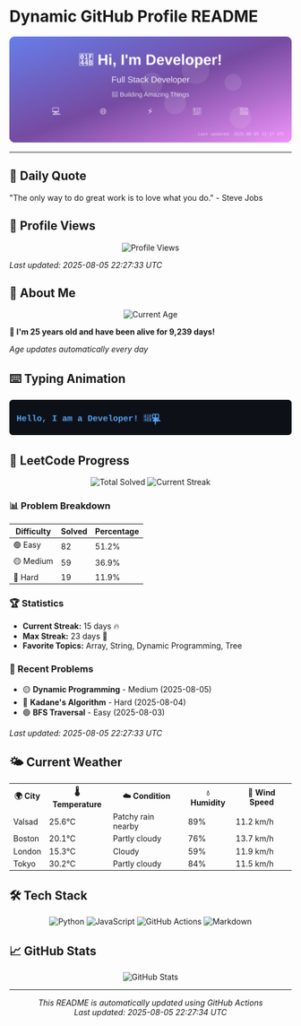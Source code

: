 # Dynamic GitHub Profile README

<!-- HEADER-START -->
<p align="center">
    <img src="./assets/header.svg" alt="Profile Header" />
</p>

---

<!-- HEADER-END -->

<!-- QUOTES-START -->
## 💭 Daily Quote

"The only way to do great work is to love what you do." - Steve Jobs

<!-- QUOTES-END -->

<!-- VISITOR-COUNTER-START -->
## 👀 Profile Views

<p align="center">
    <img src="https://img.shields.io/badge/Profile%20Views-332-blue?style=for-the-badge&logo=eye&logoColor=white" alt="Profile Views">
</p>

*Last updated: 2025-08-05 22:27:33 UTC*

<!-- VISITOR-COUNTER-END -->

<!-- AGE-START -->
## 🎂 About Me

<p align="center">
    <img src="https://img.shields.io/badge/Age-25%20years%203%20months%2017%20days-brightgreen?style=for-the-badge&logo=calendar&logoColor=white" alt="Current Age">
</p>

**🌟 I'm 25 years old and have been alive for 9,239 days!**

*Age updates automatically every day*

<!-- AGE-END -->

<!-- TYPING-ANIMATION-START -->
## ⌨️ Typing Animation

<p align="center">
    <img src="./assets/typing_animation.svg" alt="Typing Animation" />
</p>

<!-- TYPING-ANIMATION-END -->

<!-- LEETCODE-START -->
## 🧩 LeetCode Progress

<p align="center">
    <img src="https://img.shields.io/badge/Total%20Solved-160-brightgreen?style=for-the-badge&logo=leetcode&logoColor=white" alt="Total Solved">
    <img src="https://img.shields.io/badge/Current%20Streak-15%20days-orange?style=for-the-badge&logo=fire&logoColor=white" alt="Current Streak">
</p>

### 📊 Problem Breakdown

| Difficulty | Solved | Percentage |
|------------|--------|------------|
| 🟢 Easy | 82 | 51.2% |
| 🟡 Medium | 59 | 36.9% |
| 🔴 Hard | 19 | 11.9% |

### 🏆 Statistics
- **Current Streak:** 15 days 🔥
- **Max Streak:** 23 days 🏅
- **Favorite Topics:** Array, String, Dynamic Programming, Tree

### 📝 Recent Problems
- 🟡 **Dynamic Programming** - Medium (2025-08-05)
- 🔴 **Kadane's Algorithm** - Hard (2025-08-04)
- 🟢 **BFS Traversal** - Easy (2025-08-03)

*Last updated: 2025-08-05 22:27:33 UTC*

<!-- LEETCODE-END -->

<!-- WEATHER-START -->
## 🌤️ Current Weather

<table>
<tr>
    <th>🌍 City</th>
    <th>🌡️ Temperature</th>
    <th>☁️ Condition</th>
    <th>💧 Humidity</th>
    <th>💨 Wind Speed</th>
</tr>
<tr>
    <td>Valsad</td>
    <td>25.6°C</td>
    <td>Patchy rain nearby</td>
    <td>89%</td>
    <td>11.2 km/h</td>
</tr>
<tr>
    <td>Boston</td>
    <td>20.1°C</td>
    <td>Partly cloudy</td>
    <td>76%</td>
    <td>13.7 km/h</td>
</tr>
<tr>
    <td>London</td>
    <td>15.3°C</td>
    <td>Cloudy</td>
    <td>59%</td>
    <td>11.9 km/h</td>
</tr>
<tr>
    <td>Tokyo</td>
    <td>30.2°C</td>
    <td>Partly cloudy</td>
    <td>84%</td>
    <td>11.5 km/h</td>
</tr>
</table>
<!-- WEATHER-END -->

## 🛠️ Tech Stack

<p align="center">
    <img src="https://img.shields.io/badge/Python-3776AB?style=for-the-badge&logo=python&logoColor=white" alt="Python">
    <img src="https://img.shields.io/badge/JavaScript-F7DF1E?style=for-the-badge&logo=javascript&logoColor=black" alt="JavaScript">
    <img src="https://img.shields.io/badge/GitHub%20Actions-2088FF?style=for-the-badge&logo=github-actions&logoColor=white" alt="GitHub Actions">
    <img src="https://img.shields.io/badge/Markdown-000000?style=for-the-badge&logo=markdown&logoColor=white" alt="Markdown">
</p>

## 📈 GitHub Stats

<p align="center">
    <img src="https://github-readme-stats.vercel.app/api?username=ambicuity&show_icons=true&theme=radical" alt="GitHub Stats">
</p>

---

<p align="center">
    <i>This README is automatically updated using GitHub Actions</i><br>
    <i>Last updated: 2025-08-05 22:27:34 UTC</i>
</p>
